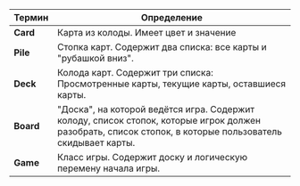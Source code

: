 | **Термин**         | **Определение**                                                                                                                                                 |
|--------------------|-----------------------------------------------------------------------------------------------------------------------------------------------------------------|
| **Card**    | Карта из колоды. Имеет цвет и значение |
| **Pile**           | Стопка карт. Содержит два списка: все карты и "рубашкой вниз". |
| **Deck**           | Колода карт. Содержит три списка: Просмотренные карты, текущие карты, оставшиеся карты. |
| **Board**           | "Доска", на которой ведётся игра. Содержит колоду, список стопок, которые игрок должен разобрать, список стопок, в которые пользователь скидывает карты.  |
| **Game**           | Класс игры. Содержит доску и логическую перемену начала игры. |
